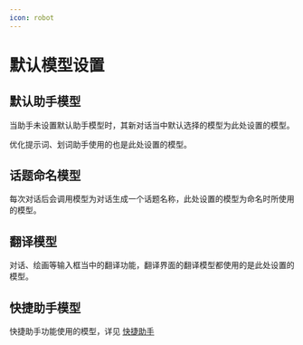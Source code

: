 ```yaml
---
icon: robot
---
```


# 默认模型设置

## 默认助手模型

当助手未设置默认助手模型时，其新对话当中默认选择的模型为此处设置的模型。

优化提示词、划词助手使用的也是此处设置的模型。

## 话题命名模型

每次对话后会调用模型为对话生成一个话题名称，此处设置的模型为命名时所使用的模型。

## 翻译模型

对话、绘画等输入框当中的翻译功能，翻译界面的翻译模型都使用的是此处设置的模型。

## 快捷助手模型

快捷助手功能使用的模型，详见 [快捷助手](../kuai-jie-zhu-shou.md)
